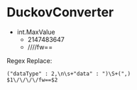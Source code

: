 # DuckovConverter

- int.MaxValue
  - 2147483647
  - ////fw==

Regex Replace:
```
("dataType" : 2,\n\s+"data" : ")\S+(",)
$1\/\/\/\/fw==$2
```